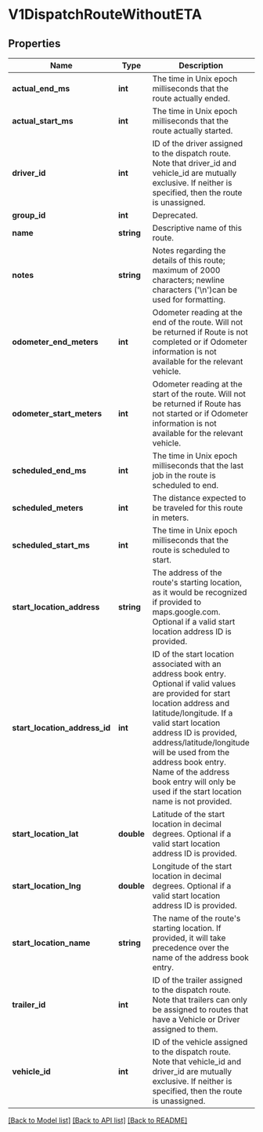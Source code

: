 # V1DispatchRouteWithoutETA

## Properties
Name | Type | Description | Notes
------------ | ------------- | ------------- | -------------
**actual_end_ms** | **int** | The time in Unix epoch milliseconds that the route actually ended. | [optional] 
**actual_start_ms** | **int** | The time in Unix epoch milliseconds that the route actually started. | [optional] 
**driver_id** | **int** | ID of the driver assigned to the dispatch route. Note that driver_id and vehicle_id are mutually exclusive. If neither is specified, then the route is unassigned. | [optional] 
**group_id** | **int** | Deprecated. | [optional] 
**name** | **string** | Descriptive name of this route. | [optional] 
**notes** | **string** | Notes regarding the details of this route; maximum of 2000 characters; newline characters (&#39;\\n&#39;)can be used for formatting. | [optional] 
**odometer_end_meters** | **int** | Odometer reading at the end of the route. Will not be returned if Route is not completed or if Odometer information is not available for the relevant vehicle. | [optional] 
**odometer_start_meters** | **int** | Odometer reading at the start of the route. Will not be returned if Route has not started or if Odometer information is not available for the relevant vehicle. | [optional] 
**scheduled_end_ms** | **int** | The time in Unix epoch milliseconds that the last job in the route is scheduled to end. | [optional] 
**scheduled_meters** | **int** | The distance expected to be traveled for this route in meters. | [optional] 
**scheduled_start_ms** | **int** | The time in Unix epoch milliseconds that the route is scheduled to start. | [optional] 
**start_location_address** | **string** | The address of the route&#39;s starting location, as it would be recognized if provided to maps.google.com. Optional if a valid start location address ID is provided. | [optional] 
**start_location_address_id** | **int** | ID of the start location associated with an address book entry. Optional if valid values are provided for start location address and latitude/longitude. If a valid start location address ID is provided, address/latitude/longitude will be used from the address book entry. Name of the address book entry will only be used if the start location name is not provided. | [optional] 
**start_location_lat** | **double** | Latitude of the start location in decimal degrees. Optional if a valid start location address ID is provided. | [optional] 
**start_location_lng** | **double** | Longitude of the start location in decimal degrees. Optional if a valid start location address ID is provided. | [optional] 
**start_location_name** | **string** | The name of the route&#39;s starting location. If provided, it will take precedence over the name of the address book entry. | [optional] 
**trailer_id** | **int** | ID of the trailer assigned to the dispatch route. Note that trailers can only be assigned to routes that have a Vehicle or Driver assigned to them. | [optional] 
**vehicle_id** | **int** | ID of the vehicle assigned to the dispatch route. Note that vehicle_id and driver_id are mutually exclusive. If neither is specified, then the route is unassigned. | [optional] 

[[Back to Model list]](../README.md#documentation-for-models) [[Back to API list]](../README.md#documentation-for-api-endpoints) [[Back to README]](../README.md)


